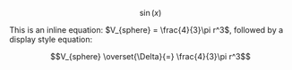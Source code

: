 
$$\sin(x)$$


This is an inline equation: $V_{sphere} = \frac{4}{3}\pi r^3$,
followed by a display style equation:

$$V_{sphere} \overset{\Delta}{=} \frac{4}{3}\pi r^3$$
